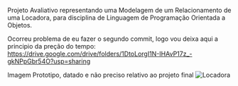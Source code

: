 Projeto Avaliativo representando uma Modelagem de um Relacionamento de uma Locadora, para disciplina de Linguagem de Programação Orientada a Objetos.

Ocorreu problema de eu fazer o segundo commit, logo vou deixa aqui a principio da preção do tempo: https://drive.google.com/drive/folders/1DtoLorgI1N-IHAvP17z_-gkNPpGbr54O?usp=sharing

Imagem Prototipo, datado e não preciso relativo ao projeto final 
![Locadora](https://github.com/user-attachments/assets/85f7fa84-2152-4e01-bdb4-e81fe708ba2d)
